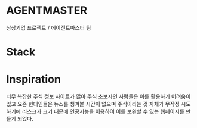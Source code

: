 # AGENTMASTER
상상기업 프로젝트 / 에이전트마스터 팀

# Stack


# Inspiration
너무 복잡한 주식 정보 사이트가 많아 주식 초보자인 사람들은 이를 활용하기 어려움이 있고 요즘 현대인들은 뉴스를 챙겨볼 시간이 없으며 주식이라는 것 자체가 무작정 시도하기에 리스크가 크기 때문에 인공지능을 이용하여 이를 보완할 수 있는 웹페이지를 만들게 되었다.

#




